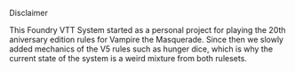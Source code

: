 Disclaimer

This Foundry VTT System started as a personal project for playing the 20th aniversary edition rules for Vampire the Masquerade. Since then we slowly added mechanics of the V5 rules such as hunger dice, which is why the current state of the system is a weird mixture from both rulesets.
